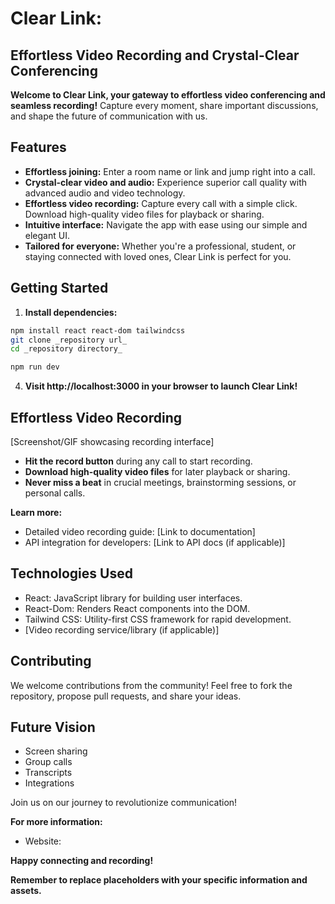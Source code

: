 # Clear Link:
## Effortless Video Recording and Crystal-Clear Conferencing

**Welcome to Clear Link, your gateway to effortless video conferencing and seamless recording!** Capture every moment, share important discussions, and shape the future of communication with us.

## Features

* **Effortless joining:** Enter a room name or link and jump right into a call.
* **Crystal-clear video and audio:** Experience superior call quality with advanced audio and video technology.
* **Effortless video recording:** Capture every call with a simple click. Download high-quality video files for playback or sharing.
* **Intuitive interface:** Navigate the app with ease using our simple and elegant UI.
* **Tailored for everyone:** Whether you're a professional, student, or staying connected with loved ones, Clear Link is perfect for you.

## Getting Started

1. **Install dependencies:**

```bash
npm install react react-dom tailwindcss
git clone _repository url_
cd _repository directory_

npm run dev
```

4. **Visit http://localhost:3000 in your browser to launch Clear Link!**

## Effortless Video Recording

[Screenshot/GIF showcasing recording interface]

* **Hit the record button** during any call to start recording.
* **Download high-quality video files** for later playback or sharing.
* **Never miss a beat** in crucial meetings, brainstorming sessions, or personal calls.

**Learn more:**

* Detailed video recording guide: [Link to documentation]
* API integration for developers: [Link to API docs (if applicable)]

## Technologies Used

* React: JavaScript library for building user interfaces.
* React-Dom: Renders React components into the DOM.
* Tailwind CSS: Utility-first CSS framework for rapid development.
* [Video recording service/library (if applicable)]

## Contributing

We welcome contributions from the community! Feel free to fork the repository, propose pull requests, and share your ideas.

## Future Vision

* Screen sharing
* Group calls
* Transcripts
* Integrations

Join us on our journey to revolutionize communication!

**For more information:**

* Website: 

**Happy connecting and recording!**


**Remember to replace placeholders with your specific information and assets.**
